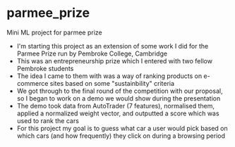 # parmee_prize
Mini ML project for parmee prize

- I'm starting this project as an extension of some work I did for the Parmee Prize run by Pembroke College, Cambridge
- This was an entrepreneurship prize which I entered with two fellow Pembroke students
- The idea I came to them with was a way of ranking products on e-commerce sites based on some "sustainbility" criteria
- We got through to the final round of the competition with our proposal, so I began to work on a demo we would show during the presentation
- The demo took data from AutoTrader (7 features), normalised them, applied a normalized weight vector, and outputted a score which was used to rank the cars
- For this project my goal is to guess what car a user would pick based on which cars (and how frequently) they click on during a browsing period


